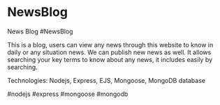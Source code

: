 # NewsBlog
News Blog
#NewsBlog

This is a blog, users can view any news through this website to know in daily or any situation news. We can publish new news as well. It allows searching your key terms to know about any news, it includes easily by searching.

Technologies: Nodejs, Express, EJS, Mongoose, MongoDB database

#nodejs #express #mongoose #mongodb

